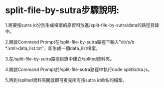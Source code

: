 # split-file-by-sutra步驟說明:

1.將要按sutra id分別生成檔案的原資料放進/split-file-by-sutra/data的路徑目錄中。

2.開啟Command Prompt在/split-file-by-sutra路徑下輸入"dir/s/b *.xml>data_list.txt"，即生成一個data_list檔案。

3.在/split-file-by-sutra路徑目錄中建立/splited資料夾。

4.開啟Command Prompt於/split-file-sutra路徑中執行node splitSutra.js。

5.再到/splited資料夾開啟即可看見所有按sutra id命名的檔案。

